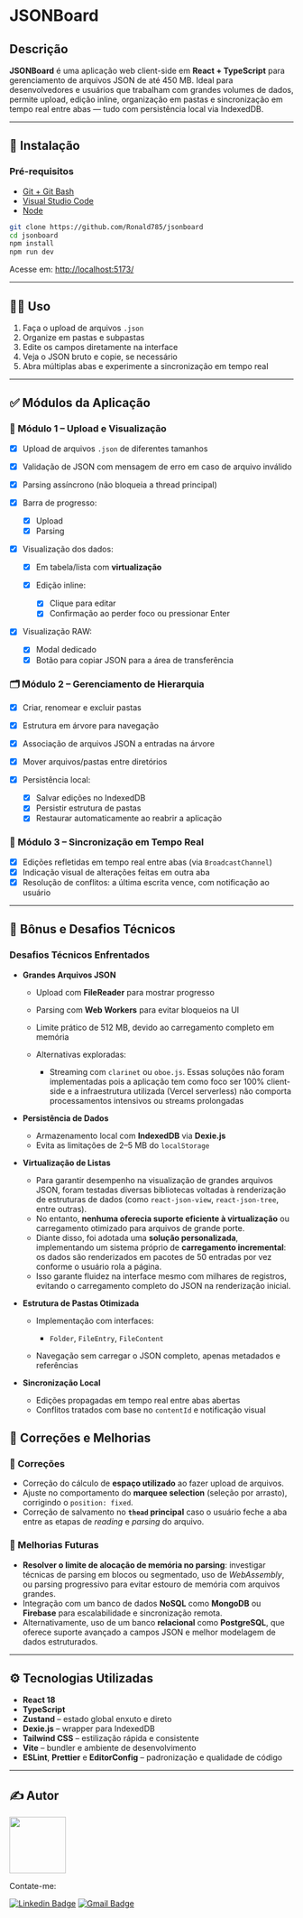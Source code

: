 # JSONBoard

## Descrição

**JSONBoard** é uma aplicação web client-side em **React + TypeScript** para gerenciamento de arquivos JSON de até 450 MB. Ideal para desenvolvedores e usuários que trabalham com grandes volumes de dados, permite upload, edição inline, organização em pastas e sincronização em tempo real entre abas — tudo com persistência local via IndexedDB.

---

## 🚀 Instalação

### Pré-requisitos

- [Git + Git Bash](https://git-scm.com/downloads)
- [Visual Studio Code](https://code.visualstudio.com/)
- [Node](https://nodejs.org/pt)

```sh
git clone https://github.com/Ronald785/jsonboard
cd jsonboard
npm install
npm run dev
```

Acesse em: [http://localhost:5173/](http://localhost:5173/)

---

## 👨‍💻 Uso

1. Faça o upload de arquivos `.json`
2. Organize em pastas e subpastas
3. Edite os campos diretamente na interface
4. Veja o JSON bruto e copie, se necessário
5. Abra múltiplas abas e experimente a sincronização em tempo real

---

## ✅ Módulos da Aplicação

### 📁 Módulo 1 – Upload e Visualização

- [x] Upload de arquivos `.json` de diferentes tamanhos
- [x] Validação de JSON com mensagem de erro em caso de arquivo inválido
- [x] Parsing assíncrono (não bloqueia a thread principal)
- [x] Barra de progresso:

    - [x] Upload
    - [x] Parsing

- [x] Visualização dos dados:

    - [x] Em tabela/lista com **virtualização**
    - [x] Edição inline:

        - [x] Clique para editar
        - [x] Confirmação ao perder foco ou pressionar Enter

- [x] Visualização RAW:

    - [x] Modal dedicado
    - [x] Botão para copiar JSON para a área de transferência

### 🗂️ Módulo 2 – Gerenciamento de Hierarquia

- [x] Criar, renomear e excluir pastas
- [x] Estrutura em árvore para navegação
- [x] Associação de arquivos JSON a entradas na árvore
- [x] Mover arquivos/pastas entre diretórios
- [x] Persistência local:

    - [x] Salvar edições no IndexedDB
    - [x] Persistir estrutura de pastas
    - [x] Restaurar automaticamente ao reabrir a aplicação

### 🔄 Módulo 3 – Sincronização em Tempo Real

- [x] Edições refletidas em tempo real entre abas (via `BroadcastChannel`)
- [x] Indicação visual de alterações feitas em outra aba
- [x] Resolução de conflitos: a última escrita vence, com notificação ao usuário

---

## 🧩 Bônus e Desafios Técnicos

### Desafios Técnicos Enfrentados

- **Grandes Arquivos JSON**

    - Upload com **FileReader** para mostrar progresso
    - Parsing com **Web Workers** para evitar bloqueios na UI
    - Limite prático de 512 MB, devido ao carregamento completo em memória
    - Alternativas exploradas:

        - Streaming com `clarinet` ou `oboe.js`. Essas soluções não foram implementadas pois a aplicação tem como foco ser 100% client-side e a infraestrutura utilizada (Vercel serverless) não comporta processamentos intensivos ou streams prolongadas

- **Persistência de Dados**

    - Armazenamento local com **IndexedDB** via **Dexie.js**
    - Evita as limitações de 2–5 MB do `localStorage`

- **Virtualização de Listas**

    - Para garantir desempenho na visualização de grandes arquivos JSON, foram testadas diversas bibliotecas voltadas à renderização de estruturas de dados (como `react-json-view`, `react-json-tree`, entre outras).
    - No entanto, **nenhuma oferecia suporte eficiente à virtualização** ou carregamento otimizado para arquivos de grande porte.
    - Diante disso, foi adotada uma **solução personalizada**, implementando um sistema próprio de **carregamento incremental**: os dados são renderizados em pacotes de 50 entradas por vez conforme o usuário rola a página.
    - Isso garante fluidez na interface mesmo com milhares de registros, evitando o carregamento completo do JSON na renderização inicial.

- **Estrutura de Pastas Otimizada**

    - Implementação com interfaces:

        - `Folder`, `FileEntry`, `FileContent`

    - Navegação sem carregar o JSON completo, apenas metadados e referências

- **Sincronização Local**

    - Edições propagadas em tempo real entre abas abertas
    - Conflitos tratados com base no `contentId` e notificação visual

## 🔧 Correções e Melhorias

### 🐞 Correções

- Correção do cálculo de **espaço utilizado** ao fazer upload de arquivos.
- Ajuste no comportamento do **marquee selection** (seleção por arrasto), corrigindo o `position: fixed`.
- Correção de salvamento no **`thead` principal** caso o usuário feche a aba entre as etapas de _reading_ e _parsing_ do arquivo.

### 🌱 Melhorias Futuras

- **Resolver o limite de alocação de memória no parsing**: investigar técnicas de parsing em blocos ou segmentado, uso de _WebAssembly_, ou parsing progressivo para evitar estouro de memória com arquivos grandes.
- Integração com um banco de dados **NoSQL** como **MongoDB** ou **Firebase** para escalabilidade e sincronização remota.
- Alternativamente, uso de um banco **relacional** como **PostgreSQL**, que oferece suporte avançado a campos JSON e melhor modelagem de dados estruturados.

---

## ⚙️ Tecnologias Utilizadas

- **React 18**
- **TypeScript**
- **Zustand** – estado global enxuto e direto
- **Dexie.js** – wrapper para IndexedDB
- **Tailwind CSS** – estilização rápida e consistente
- **Vite** – bundler e ambiente de desenvolvimento
- **ESLint**, **Prettier** e **EditorConfig** – padronização e qualidade de código

---

## ✍️ Autor

<img src="https://avatars.githubusercontent.com/u/65602274?v=4" width="100px;" alt=""/>

Contate-me:

[![Linkedin Badge](https://img.shields.io/badge/-Linkedin-blue?style=flat-square&logo=Linkedin&logoColor=white&link=https://www.linkedin.com/in/ronald785/)](https://www.linkedin.com/in/ronald785/)
[![Gmail Badge](https://img.shields.io/badge/-Gmail-c14438?style=flat-square&logo=Gmail&logoColor=white&link=mailto:ronaldmateus785@gmail.com)](mailto:ronaldmateus785@gmail.com)
